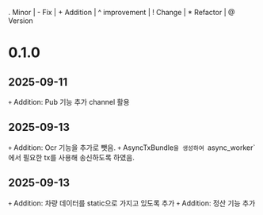 . Minor | - Fix | + Addition | ^ improvement | ! Change | * Refactor | @ Version

# 0.1.0
## 2025-09-11
`+` Addition: Pub 기능 추가
    channel 활용

## 2025-09-13
`+` Addition: Ocr 기능을 추가로 뺏음.
`+` AsyncTxBundle`을 생성하여 `async_worker`에서 필요한 tx를 사용해 송신하도록 하였음.
        
## 2025-09-13
`+` Addition: 차량 데이터를 static으로 가지고 있도록 추가 
`+` Addition: 정산 기능 추가 